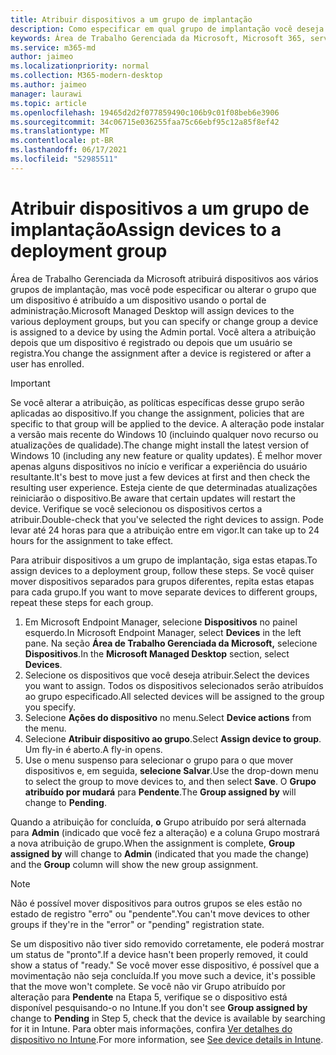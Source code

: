 ```yaml
---
title: Atribuir dispositivos a um grupo de implantação
description: Como especificar em qual grupo de implantação você deseja que os dispositivos sejam
keywords: Área de Trabalho Gerenciada da Microsoft, Microsoft 365, serviço, documentação
ms.service: m365-md
author: jaimeo
ms.localizationpriority: normal
ms.collection: M365-modern-desktop
ms.author: jaimeo
manager: laurawi
ms.topic: article
ms.openlocfilehash: 19465d2d2f077859490c106b9c01f08beb6e3906
ms.sourcegitcommit: 34c06715e036255faa75c66ebf95c12a85f8ef42
ms.translationtype: MT
ms.contentlocale: pt-BR
ms.lasthandoff: 06/17/2021
ms.locfileid: "52985511"
---
```

# <a name="assign-devices-to-a-deployment-group"></a><span data-ttu-id="f512c-104">Atribuir dispositivos a um grupo de implantação</span><span class="sxs-lookup"><span data-stu-id="f512c-104">Assign devices to a deployment group</span></span>

<span data-ttu-id="f512c-105">Área de Trabalho Gerenciada da Microsoft atribuirá dispositivos aos vários grupos de implantação, mas você pode especificar ou alterar o grupo que um dispositivo é atribuído a um dispositivo usando o portal de administração.</span><span class="sxs-lookup"><span data-stu-id="f512c-105">Microsoft Managed Desktop will assign devices to the various deployment groups, but you can specify or change group a device is assigned to a device by using the Admin portal.</span></span> <span data-ttu-id="f512c-106">Você altera a atribuição depois que um dispositivo é registrado ou depois que um usuário se registra.</span><span class="sxs-lookup"><span data-stu-id="f512c-106">You change the assignment after a device is registered or after a user has enrolled.</span></span>

> [!IMPORTANT]
> <span data-ttu-id="f512c-107">Se você alterar a atribuição, as políticas específicas desse grupo serão aplicadas ao dispositivo.</span><span class="sxs-lookup"><span data-stu-id="f512c-107">If you change the assignment, policies that are specific to that group will be applied to the device.</span></span> <span data-ttu-id="f512c-108">A alteração pode instalar a versão mais recente do Windows 10 (incluindo qualquer novo recurso ou atualizações de qualidade).</span><span class="sxs-lookup"><span data-stu-id="f512c-108">The change might install the latest version of Windows 10 (including any new feature or quality updates).</span></span> <span data-ttu-id="f512c-109">É melhor mover apenas alguns dispositivos no início e verificar a experiência do usuário resultante.</span><span class="sxs-lookup"><span data-stu-id="f512c-109">It's best to move just a few devices at first and then check the resulting user experience.</span></span> <span data-ttu-id="f512c-110">Esteja ciente de que determinadas atualizações reiniciarão o dispositivo.</span><span class="sxs-lookup"><span data-stu-id="f512c-110">Be aware that certain updates will restart the device.</span></span> <span data-ttu-id="f512c-111">Verifique se você selecionou os dispositivos certos a atribuir.</span><span class="sxs-lookup"><span data-stu-id="f512c-111">Double-check that you've selected the right devices to assign.</span></span> <span data-ttu-id="f512c-112">Pode levar até 24 horas para que a atribuição entre em vigor.</span><span class="sxs-lookup"><span data-stu-id="f512c-112">It can take up to 24 hours for the assignment to take effect.</span></span>

<span data-ttu-id="f512c-113">Para atribuir dispositivos a um grupo de implantação, siga estas etapas.</span><span class="sxs-lookup"><span data-stu-id="f512c-113">To assign devices to a deployment group, follow these steps.</span></span> <span data-ttu-id="f512c-114">Se você quiser mover dispositivos separados para grupos diferentes, repita estas etapas para cada grupo.</span><span class="sxs-lookup"><span data-stu-id="f512c-114">If you want to move separate devices to different groups, repeat these steps for each group.</span></span>

1. <span data-ttu-id="f512c-115">Em Microsoft Endpoint Manager, selecione **Dispositivos** no painel esquerdo.</span><span class="sxs-lookup"><span data-stu-id="f512c-115">In Microsoft Endpoint Manager, select **Devices** in the left pane.</span></span> <span data-ttu-id="f512c-116">Na seção **Área de Trabalho Gerenciada da Microsoft,** selecione **Dispositivos**.</span><span class="sxs-lookup"><span data-stu-id="f512c-116">In the **Microsoft Managed Desktop** section, select **Devices**.</span></span>
2. <span data-ttu-id="f512c-117">Selecione os dispositivos que você deseja atribuir.</span><span class="sxs-lookup"><span data-stu-id="f512c-117">Select the devices you want to assign.</span></span> <span data-ttu-id="f512c-118">Todos os dispositivos selecionados serão atribuídos ao grupo especificado.</span><span class="sxs-lookup"><span data-stu-id="f512c-118">All selected devices will be assigned to the group you specify.</span></span>
3. <span data-ttu-id="f512c-119">Selecione **Ações do dispositivo** no menu.</span><span class="sxs-lookup"><span data-stu-id="f512c-119">Select **Device actions** from the menu.</span></span>
4. <span data-ttu-id="f512c-120">Selecione **Atribuir dispositivo ao grupo**.</span><span class="sxs-lookup"><span data-stu-id="f512c-120">Select **Assign device to group**.</span></span> <span data-ttu-id="f512c-121">Um fly-in é aberto.</span><span class="sxs-lookup"><span data-stu-id="f512c-121">A fly-in opens.</span></span>
5. <span data-ttu-id="f512c-122">Use o menu suspenso para selecionar o grupo para o que mover dispositivos e, em seguida, **selecione Salvar**.</span><span class="sxs-lookup"><span data-stu-id="f512c-122">Use the drop-down menu to select the group to move devices to, and then select **Save**.</span></span> <span data-ttu-id="f512c-123">O **Grupo atribuído por mudará** para **Pendente**.</span><span class="sxs-lookup"><span data-stu-id="f512c-123">The **Group assigned by** will change to **Pending**.</span></span>

<span data-ttu-id="f512c-124">Quando a atribuição for concluída, **o** Grupo atribuído por será alternada  para **Admin** (indicado que você fez a alteração) e a coluna Grupo mostrará a nova atribuição de grupo.</span><span class="sxs-lookup"><span data-stu-id="f512c-124">When the assignment is complete, **Group assigned by** will change to **Admin** (indicated that you made the change) and the **Group** column will show the new group assignment.</span></span>

> [!NOTE]
> <span data-ttu-id="f512c-125">Não é possível mover dispositivos para outros grupos se eles estão no estado de registro "erro" ou "pendente".</span><span class="sxs-lookup"><span data-stu-id="f512c-125">You can't move devices to other groups if they're in the "error" or "pending" registration state.</span></span>
>
><span data-ttu-id="f512c-126">Se um dispositivo não tiver sido removido corretamente, ele poderá mostrar um status de "pronto".</span><span class="sxs-lookup"><span data-stu-id="f512c-126">If a device hasn't been properly removed, it could show a status of "ready."</span></span> <span data-ttu-id="f512c-127">Se você mover esse dispositivo, é possível que a movimentação não seja concluída.</span><span class="sxs-lookup"><span data-stu-id="f512c-127">If you move such a device, it's possible that the move won't complete.</span></span> <span data-ttu-id="f512c-128">Se você não  vir Grupo atribuído por alteração para **Pendente** na Etapa 5, verifique se o dispositivo está disponível pesquisando-o no Intune.</span><span class="sxs-lookup"><span data-stu-id="f512c-128">If you don't see **Group assigned by** change to **Pending** in Step 5, check that the device is available by searching for it in Intune.</span></span> <span data-ttu-id="f512c-129">Para obter mais informações, confira [Ver detalhes do dispositivo no Intune](/mem/intune/remote-actions/device-inventory).</span><span class="sxs-lookup"><span data-stu-id="f512c-129">For more information, see [See device details in Intune](/mem/intune/remote-actions/device-inventory).</span></span>